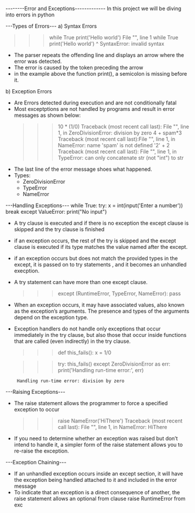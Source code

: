 --------Error and Exceptions-------------
In this project we will be diving into errors in python

---Types of Errors---
a) Syntax Errors

>>>	while True print('Hello world')
	File "<stdin>", line 1
		while True print('Hello world')
						^
SyntaxError: invalid syntax

 * The parser repeats the offending line and displays an arrow where the error was detected.
 * The error is caused by the token preceding the arrow
 * in the example above the function print(), a semicolon is missing before it.

b) Exception Errors
 * Are Errors detected during execution and are not conditionally fatal
 * Most exceptptions are not handled by programs and result in error messages as shown below:
	>>> 10 * (1/0)
	Traceback (most recent call last):
	File "<stdin>", line 1, in <module>
	ZeroDivisionError: division by zero
	>>> 4 + spam*3
	Traceback (most recent call last):File "<stdin>", line 1, in <module>
	NameError: name 'spam' is not defined
	>>> '2' + 2
	Traceback (most recent call last):
	File "<stdin>", line 1, in <module>
	TypeError: can only concatenate str (not "int") to str
 * The last line of the error message shoes what happened.
 * Types:
	- ZeroDivisionError
	- TypeError
	- NameError

---Handling Exceptions---
	while True:
		try:
			x = int(input('Enter a number'))
			break
		except ValueError:
			print("No input")

 * A try clause is executed and if there is no exception the except clause is skipped and the try clause is finished
 * if an exception occurs, the rest of the try is skipped and the except clause is executed if its type matches the value named after the except.
 * if an exception occurs but does not match the provided types in the except, it is passed on to try statements , and it becomes an unhandled execption.
 * A try statement can have more than one except clause.
	>>> except (RuntimeError, TypeError, NameError):
			pass
 * When an exception occurs, it may have associated values, also known as the exception’s arguments. The presence and types of the arguments depend on the exception type.
 * Exception handlers do not handle only exceptions that occur immediately in the try clause, but also those that occur inside functions that are called (even indirectly) in the try clause.
	>>> def this_fails():
			x = 1/0
			
	>>> try:
			this_fails()
		except ZeroDivisionError as err:
			print('Handling run-time error:', err)
		
		Handling run-time error: division by zero

---Raising Exceptions---
 * The raise statement allows the programmer to force a specified exception to occur
	>>> raise NameError('HiThere')
	Traceback (most recent call last):
		File "<stdin>", line 1, in <module>
	NameError: HiThere
 * If you need to determine whether an exception was raised but don’t intend to handle it, a simpler form of the raise statement allows you to re-raise the exception.

---Exception Chaining---
 * If an unhandled exception occurs inside an except section, it will have the exception being handled attached to it and included in the error message
 * To indicate that an exception is a direct consequence of another, the raise statement allows an optional from clause
	raise RuntimeError from exc
